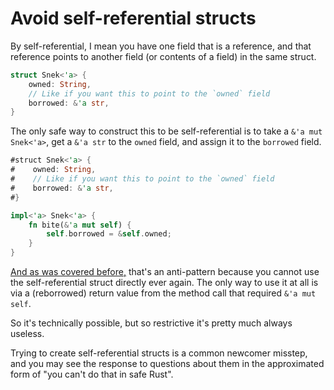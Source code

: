 # Avoid self-referential structs

By self-referential, I mean you have one field that is a reference, and that reference points to another field (or contents of a field) in the same struct.
```rust
struct Snek<'a> {
    owned: String,
    // Like if you want this to point to the `owned` field
    borrowed: &'a str,
}
```

The only safe way to construct this to be self-referential is to take a `&'a mut Snek<'a>`, get a `&'a str` to the `owned` field, and assign it to the `borrowed` field.
```rust
#struct Snek<'a> {
#    owned: String,
#    // Like if you want this to point to the `owned` field
#    borrowed: &'a str,
#}

impl<'a> Snek<'a> {
    fn bite(&'a mut self) {
        self.borrowed = &self.owned;
    }
}
```

[And as was covered before,](pf-borrow-forever.md) that's an anti-pattern because you cannot use the self-referential struct directly ever again.
The only way to use it at all is via a (reborrowed) return value from the method call that required `&'a mut self`.

So it's technically possible, but so restrictive it's pretty much always useless.

Trying to create self-referential structs is a common newcomer misstep, and you may see the response to questions about them in the approximated form of "you can't do that in safe Rust".

